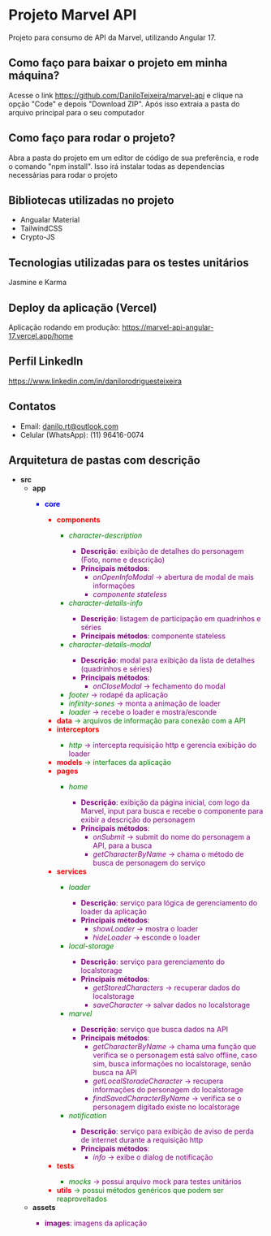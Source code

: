 # Projeto Marvel API

Projeto para consumo de API da Marvel, utilizando Angular 17.

## Como faço para baixar o projeto em minha máquina?

Acesse o link https://github.com/DaniloTeixeira/marvel-api e clique na opção "Code" e depois "Download ZIP". Após isso extraia a pasta do arquivo principal para o seu computador

## Como faço para rodar o projeto?

Abra a pasta do projeto em um editor de código de sua preferência, e rode o comando "npm install". Isso irá instalar todas as dependencias necessárias para rodar o projeto

## Bibliotecas utilizadas no projeto

- Angualar Material
- TailwindCSS
- Crypto-JS

## Tecnologias utilizadas para os testes unitários

Jasmine e Karma

## Deploy da aplicação (Vercel)

Aplicação rodando em produção: https://marvel-api-angular-17.vercel.app/home

## Perfil LinkedIn

https://www.linkedin.com/in/danilorodriguesteixeira

## Contatos

- Email: danilo.rt@outlook.com
- Celular (WhatsApp): (11) 96416-0074

## Arquitetura de pastas com descrição

- **src**
  - **app** <span style="color:blue">
    - **core** <span style="color:red">
      - **components** <span style="color:green">
        - _character-description_ <span style="color:purple">
          - **Descrição**: exibição de detalhes do personagem (Foto, nome e descrição)
          - **Principais métodos**:
            - _onOpenInfoModal_ → abertura de modal de mais informações
            - _componente stateless_
        - _character-details-info_ <span style="color:purple">
          - **Descrição**: listagem de participação em quadrinhos e séries
          - **Principais métodos**: componente stateless
        - _character-details-modal_ <span style="color:purple">
          - **Descrição**: modal para exibição da lista de detalhes (quadrinhos e séries)
          - **Principais métodos**:
            - _onCloseModal_ → fechamento do modal
        - _footer_ <span style="color:purple">→ rodapé da aplicação
        - _infinity-sones_ <span style="color:purple">→ monta a animação de loader
        - _loader_ <span style="color:purple">→ recebe o loader e mostra/esconde
      - **data** <span style="color:green">→ arquivos de informação para conexão com a API
      - **interceptors** <span style="color:green">
        - _http_ <span style="color:purple">→ intercepta requisição http e gerencia exibição do loader
      - **models** <span style="color:green">→ interfaces da aplicação
      - **pages** <span style="color:green">
        - _home_ <span style="color:purple">
          - **Descrição**: exibição da página inicial, com logo da Marvel, input para busca e recebe o componente para exibir a descrição do personagem
          - **Principais métodos**:
            - _onSubmit_ → submit do nome do personagem a API, para a busca
            - _getCharacterByName_ → chama o método de busca de personagem do serviço
      - **services** <span style="color:green">
        - _loader_ <span style="color:purple">
          - **Descrição**: serviço para lógica de gerenciamento do loader da aplicação
          - **Principais métodos**:
            - _showLoader_ → mostra o loader
            - _hideLoader_ → esconde o loader
        - _local-storage_ <span style="color:purple">
          - **Descrição**: serviço para gerenciamento do localstorage
          - **Principais métodos**:
            - _getStoredCharacters_ → recuperar dados do localstorage
            - _saveCharacter_ → salvar dados no localstorage
        - _marvel_ <span style="color:purple">
          - **Descrição**: serviço que busca dados na API
          - **Principais métodos**:
            - _getCharacterByName_ → chama uma função que verifica se o personagem está salvo offline, caso sim, busca informações no localstorage, senão busca na API
            - _getLocalStoradeCharacter_ → recupera informações do personagem do localstorage
            - _findSavedCharacterByName_ → verifica se o personagem digitado existe no localstorage
        - _notification_ <span style="color:purple">
          - **Descrição**: serviço para exibição de aviso de perda de internet durante a requisição http
          - **Principais métodos**:
            - _info_ → exibe o dialog de notificação
      - **tests** <span style="color:green">
        - _mocks_ <span style="color:purple">→ possui arquivo mock para testes unitários
      - **utils** <span style="color:green">→ possui métodos genéricos que podem ser reaproveitados
  - **assets** <span style="color:purple">
    - **images**: imagens da aplicação
